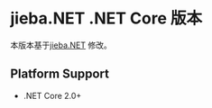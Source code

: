 # jieba.NET .NET Core 版本

本版本基于[jieba.NET](https://github.com/anderscui/jieba.NET) 修改。

## Platform Support

* .NET Core 2.0+
